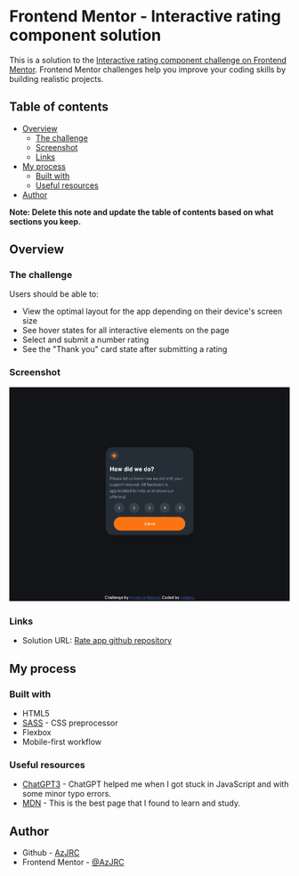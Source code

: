 # Frontend Mentor - Interactive rating component solution

This is a solution to the [Interactive rating component challenge on Frontend Mentor](https://www.frontendmentor.io/challenges/interactive-rating-component-koxpeBUmI). Frontend Mentor challenges help you improve your coding skills by building realistic projects. 

## Table of contents

- [Overview](#overview)
  - [The challenge](#the-challenge)
  - [Screenshot](#screenshot)
  - [Links](#links)
- [My process](#my-process)
  - [Built with](#built-with)
  - [Useful resources](#useful-resources)
- [Author](#author)

**Note: Delete this note and update the table of contents based on what sections you keep.**

## Overview

### The challenge

Users should be able to:

- View the optimal layout for the app depending on their device's screen size
- See hover states for all interactive elements on the page
- Select and submit a number rating
- See the "Thank you" card state after submitting a rating

### Screenshot

![](./images/screenshot-solution.png)

### Links

- Solution URL: [Rate app github repository](https://github.com/AzJRC/frontend_mentor_projects.git)

## My process

### Built with

- HTML5
- [SASS](https://sass-lang.com/) - CSS preprocessor
- Flexbox
- Mobile-first workflow

### Useful resources

- [ChatGPT3](https://openai.com/blog/chatgpt) - ChatGPT helped me when I got stuck in JavaScript and with some minor typo errors.
- [MDN](https://developer.mozilla.org/en-US/) - This is the best page that I found to learn and study.

## Author

- Github - [AzJRC](https://github.com/AzJRC)
- Frontend Mentor - [@AzJRC](https://www.frontendmentor.io/profile/AzJRC)
